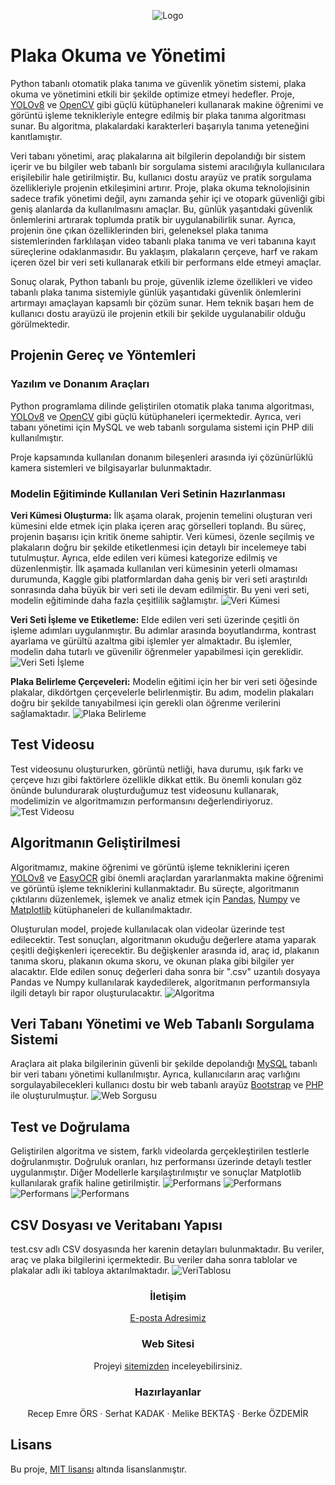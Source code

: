 <p style="text-align:center;">
   <img src="assets/logo.png" alt="Logo">
</p>

# Plaka Okuma ve Yönetimi
Python tabanlı otomatik plaka tanıma ve güvenlik yönetim sistemi, plaka okuma ve yönetimini etkili bir şekilde optimize etmeyi hedefler. Proje, [YOLOv8](https://github.com/ultralytics/ultralytics)
 ve [OpenCV](https://github.com/opencv/opencv) gibi güçlü kütüphaneleri kullanarak makine öğrenimi ve görüntü işleme teknikleriyle entegre edilmiş bir plaka tanıma algoritması sunar. Bu algoritma, plakalardaki karakterleri başarıyla tanıma yeteneğini kanıtlamıştır.

Veri tabanı yönetimi, araç plakalarına ait bilgilerin depolandığı bir sistem içerir ve bu bilgiler web tabanlı bir sorgulama sistemi aracılığıyla kullanıcılara erişilebilir hale getirilmiştir. Bu, kullanıcı dostu arayüz ve pratik sorgulama özellikleriyle projenin etkileşimini artırır. Proje, plaka okuma teknolojisinin sadece trafik yönetimi değil, aynı zamanda şehir içi ve otopark güvenliği gibi geniş alanlarda da kullanılmasını amaçlar. Bu, günlük yaşantıdaki güvenlik önlemlerini artırarak toplumda pratik bir uygulanabilirlik sunar. Ayrıca, projenin öne çıkan özelliklerinden biri, geleneksel plaka tanıma sistemlerinden farklılaşan video tabanlı plaka tanıma ve veri tabanına kayıt süreçlerine odaklanmasıdır. Bu yaklaşım, plakaların çerçeve, harf ve rakam içeren özel bir veri seti kullanarak etkili bir performans elde etmeyi amaçlar.

Sonuç olarak, Python tabanlı bu proje, güvenlik izleme özellikleri ve video tabanlı plaka tanıma sistemiyle günlük yaşantıdaki güvenlik önlemlerini artırmayı amaçlayan kapsamlı bir çözüm sunar. Hem teknik başarı hem de kullanıcı dostu arayüzü ile projenin etkili bir şekilde uygulanabilir olduğu görülmektedir.

## Projenin Gereç ve Yöntemleri
### Yazılım ve Donanım Araçları
Python programlama dilinde geliştirilen otomatik plaka tanıma algoritması, [YOLOv8](https://github.com/ultralytics/ultralytics) ve [OpenCV](https://github.com/opencv/opencv) gibi güçlü kütüphaneleri içermektedir. Ayrıca, veri tabanı yönetimi için MySQL ve web tabanlı sorgulama sistemi için PHP dili kullanılmıştır.

Proje kapsamında kullanılan donanım bileşenleri arasında iyi çözünürlüklü kamera sistemleri ve bilgisayarlar bulunmaktadır.

### Modelin Eğitiminde Kullanılan Veri Setinin Hazırlanması
**Veri Kümesi Oluşturma:** İlk aşama olarak, projenin temelini oluşturan veri kümesini elde etmek için plaka içeren araç görselleri toplandı. Bu süreç, projenin başarısı için kritik öneme sahiptir. Veri kümesi, özenle seçilmiş ve plakaların doğru bir şekilde etiketlenmesi için detaylı bir incelemeye tabi tutulmuştur. Ayrıca, elde edilen veri kümesi kategorize edilmiş ve düzenlenmiştir. İlk aşamada kullanılan veri kümesinin yeterli olmaması durumunda, Kaggle gibi platformlardan daha geniş bir veri seti araştırıldı sonrasında daha büyük bir veri seti ile devam edilmiştir. Bu yeni veri seti, modelin eğitiminde daha fazla çeşitlilik sağlamıştır.
![Veri Kümesi](assets/VeriSeti.png)

**Veri Seti İşleme ve Etiketleme:** Elde edilen veri seti üzerinde çeşitli ön işleme adımları uygulanmıştır. Bu adımlar arasında boyutlandırma, kontrast ayarlama ve gürültü azaltma gibi işlemler yer almaktadır. Bu işlemler, modelin daha tutarlı ve güvenilir öğrenmeler yapabilmesi için gereklidir.
![Veri Seti İşleme](assets/VeriEtiketleme.png)

**Plaka Belirleme Çerçeveleri:** Modelin eğitimi için her bir veri seti öğesinde plakalar, dikdörtgen çerçevelerle belirlenmiştir. Bu adım, modelin plakaları doğru bir şekilde tanıyabilmesi için gerekli olan öğrenme verilerini sağlamaktadır.
![Plaka Belirleme](assets/VeriBerirleme.png)

<!-- Ara -->

## Test Videosu
Test videosunu oluştururken, görüntü netliği, hava durumu, ışık farkı ve çerçeve hızı gibi faktörlere özellikle dikkat ettik. Bu önemli konuları göz önünde bulundurarak oluşturduğumuz test videosunu kullanarak, modelimizin ve algoritmamızın performansını değerlendiriyoruz.
![Test Videosu](assets/VeriKaydi.jpg)

## Algoritmanın Geliştirilmesi
Algoritmamız, makine öğrenimi ve görüntü işleme tekniklerini içeren [YOLOv8](https://github.com/ultralytics/ultralytics) ve [EasyOCR](https://github.com/jaidedai/easyocr) gibi önemli araçlardan yararlanmakta makine öğrenimi ve görüntü işleme tekniklerini kullanmaktadır. Bu süreçte, algoritmanın çıktılarını düzenlemek, işlemek ve analiz etmek için [Pandas](https://pandas.pydata.org/), [Numpy](https://numpy.org/) ve [Matplotlib](https://matplotlib.org/) kütüphaneleri de kullanılmaktadır.

Oluşturulan model, projede kullanılacak olan videolar üzerinde test edilecektir. Test sonuçları, algoritmanın okuduğu değerlere atama yaparak çeşitli değişkenleri içerecektir. Bu değişkenler arasında id, araç id, plakanın tanıma skoru, plakanın okuma skoru, ve okunan plaka gibi bilgiler yer alacaktır. Elde edilen sonuç değerleri daha sonra bir ".csv" uzantılı dosyaya Pandas ve Numpy kullanılarak kaydedilerek, algoritmanın performansıyla ilgili detaylı bir rapor oluşturulacaktır.
![Algoritma](assets/VeriAlgoritma.png)

## Veri Tabanı Yönetimi ve Web Tabanlı Sorgulama Sistemi
Araçlara ait plaka bilgilerinin güvenli bir şekilde depolandığı [MySQL](https://www.mysql.com/) tabanlı bir veri tabanı yönetimi kullanılmıştır. Ayrıca, kullanıcıların araç varlığını sorgulayabilecekleri kullanıcı dostu bir web tabanlı arayüz [Bootstrap](https://getbootstrap.com/) ve [PHP](https://www.php.net/) ile oluşturulmuştur.
![Web Sorgusu](assets/VeriWeb.png)

## Test ve Doğrulama
Geliştirilen algoritma ve sistem, farklı videolarda gerçekleştirilen testlerle doğrulanmıştır. Doğruluk oranları, hız performansı üzerinde detaylı testler uygulanmıştır. Diğer Modellerle karşılaştırılmıştır ve sonuçlar Matplotlib kullanılarak grafik haline getirilmiştir.
![Performans](assets/plakalar1.png)
![Performans](assets/plakalar2.png)
![Performans](assets/plakalar3.png)
![Performans](assets/plakalar4.png)

## CSV Dosyası ve Veritabanı Yapısı
test.csv adlı CSV dosyasında her karenin detayları bulunmaktadır. Bu veriler, araç ve plaka bilgilerini içermektedir. Bu veriler daha sonra tablolar ve plakalar adlı iki tabloya aktarılmaktadır.
![VeriTablosu](assets/VeriTabani.png) 

<h3 style="text-align:center;">İletişim</h3>
<p style="text-align:center;">
   <a href="mailto:plakaafili@gmail.com">E-posta Adresimiz</a>
</p>

<h3 style="text-align:center;">Web Sitesi</h3>
<p style="text-align:center;">
   Projeyi <a href="https://recepemreors.com.tr/index.php">sitemizden</a> inceleyebilirsiniz.
</p>

<h3 style="text-align:center;">Hazırlayanlar</h3>
<p style="text-align:center;">
   Recep Emre ÖRS · Serhat KADAK · Melike BEKTAŞ · Berke ÖZDEMİR
</p>

## Lisans
Bu proje, [MIT lisansı](LICENSE) altında lisanslanmıştır.